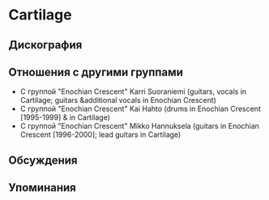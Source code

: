 # Cartilage



## Дискография


## Отношения с другими группами

* C группой "Enochian Crescent" Karri Suoraniemi (guitars, vocals in Cartilage; guitars &additional vocals in Enochian Crescent)
* C группой "Enochian Crescent" Kai Hahto (drums in Enochian Crescent [1995-1999] & in Cartilage)
* C группой "Enochian Crescent" Mikko Hannuksela (guitars in Enochian Crescent [1996-2000]; lead guitars in Cartilage)

## Обсуждения


## Упоминания

